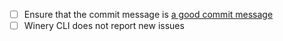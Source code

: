 <!-- describe the changes you have made here: what, why, ... -->

- [ ] Ensure that the commit message is [a good commit message](https://github.com/erlang/otp/wiki/Writing-good-commit-messages)
- [ ] Winery CLI does not report new issues
